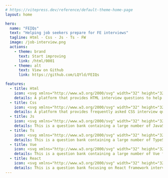 ```yaml
---
# https://vitepress.dev/reference/default-theme-home-page
layout: home

hero:
  name: "FEIQs"
  text: "Helping job seekers prepare for FE interviews"
  tagline: Html · Css · Js · Ts · FW
  image: /job-interview.png
  actions:
    - theme: brand
      text: Start improving
      link: /html/0001
    - theme: alt
      text: View on Github
      link: https://github.com/LQYld/FEIQs

features:
  - title: Html
    icon: <svg xmlns="http://www.w3.org/2000/svg" width="32" height="32" viewBox="0 0 32 32"><path fill="#e44f26" d="M5.902 27.201L3.655 2h24.69l-2.25 25.197L15.985 30L5.902 27.201z"/><path fill="#f1662a" d="m16 27.858l8.17-2.265l1.922-21.532H16v23.797z"/><path fill="#ebebeb" d="M16 13.407h-4.09l-.282-3.165H16V7.151H8.25l.074.83l.759 8.517H16v-3.091zm0 8.027l-.014.004l-3.442-.929l-.22-2.465H9.221l.433 4.852l6.332 1.758l.014-.004v-3.216z"/><path fill="#fff" d="M15.989 13.407v3.091h3.806l-.358 4.009l-3.448.93v3.216l6.337-1.757l.046-.522l.726-8.137l.076-.83h-7.185zm0-6.256v3.091h7.466l.062-.694l.141-1.567l.074-.83h-7.743z"/></svg>
    details: A platform that provides HTML interview questions to help users prepare and improve their HTML-related skills.
  - title: Css
    icon: <svg xmlns="http://www.w3.org/2000/svg" width="32" height="32" viewBox="0 0 32 32"><path fill="#1572b6" d="M5.902 27.201L3.656 2h24.688l-2.249 25.197L15.985 30L5.902 27.201z"/><path fill="#33a9dc" d="m16 27.858l8.17-2.265l1.922-21.532H16v23.797z"/><path fill="#fff" d="M16 13.191h4.09l.282-3.165H16V6.935h7.75l-.074.829l-.759 8.518H16v-3.091z"/><path fill="#ebebeb" d="m16.019 21.218l-.014.004l-3.442-.93l-.22-2.465H9.24l.433 4.853l6.331 1.758l.015-.004v-3.216z"/><path fill="#fff" d="m19.827 16.151l-.372 4.139l-3.447.93v3.216l6.336-1.756l.047-.522l.537-6.007h-3.101z"/><path fill="#ebebeb" d="M16.011 6.935v3.091H8.545l-.062-.695l-.141-1.567l-.074-.829h7.743zM16 13.191v3.091h-3.399l-.062-.695l-.14-1.567l-.074-.829H16z"/></svg>
    details: A platform that provides frequently asked CSS interview questions to help users prepare for and handle CSS questions in interviews.
  - title: Js
    icon: <svg xmlns="http://www.w3.org/2000/svg" width="32" height="32" viewBox="0 0 32 32"><path fill="#fbc02d" d="M18.774 19.7a3.727 3.727 0 0 0 3.376 2.078c1.418 0 2.324-.709 2.324-1.688c0-1.173-.931-1.589-2.491-2.272l-.856-.367c-2.469-1.052-4.11-2.37-4.11-5.156c0-2.567 1.956-4.52 5.012-4.52A5.058 5.058 0 0 1 26.9 10.52l-2.665 1.711a2.327 2.327 0 0 0-2.2-1.467a1.489 1.489 0 0 0-1.638 1.467c0 1.027.636 1.442 2.1 2.078l.856.366c2.908 1.247 4.549 2.518 4.549 5.376c0 3.081-2.42 4.769-5.671 4.769a6.575 6.575 0 0 1-6.236-3.5ZM6.686 20c.538.954 1.027 1.76 2.2 1.76c1.124 0 1.834-.44 1.834-2.15V7.975h3.422v11.683c0 3.543-2.078 5.156-5.11 5.156A5.312 5.312 0 0 1 3.9 21.688Z"/></svg>
    details: This is a question bank containing a large number of JavaScript interview questions, covering all aspects of JavaScript.
  - title: Ts
    icon: <svg xmlns="http://www.w3.org/2000/svg" width="32" height="32" viewBox="0 0 32 32"><path fill="#007acc" d="M23.827 8.243a4.424 4.424 0 0 1 2.223 1.281a5.853 5.853 0 0 1 .852 1.143c.011.045-1.534 1.083-2.471 1.662c-.034.023-.169-.124-.322-.35a2.014 2.014 0 0 0-1.67-1c-1.077-.074-1.771.49-1.766 1.433a1.3 1.3 0 0 0 .153.666c.237.49.677.784 2.059 1.383c2.544 1.095 3.636 1.817 4.31 2.843a5.158 5.158 0 0 1 .416 4.333a4.764 4.764 0 0 1-3.932 2.815a10.9 10.9 0 0 1-2.708-.028a6.531 6.531 0 0 1-3.616-1.884a6.278 6.278 0 0 1-.926-1.371a2.655 2.655 0 0 1 .327-.208c.158-.09.756-.434 1.32-.761l1.024-.6l.214.312a4.771 4.771 0 0 0 1.35 1.292a3.3 3.3 0 0 0 3.458-.175a1.545 1.545 0 0 0 .2-1.974c-.276-.395-.84-.727-2.443-1.422a8.8 8.8 0 0 1-3.349-2.055a4.687 4.687 0 0 1-.976-1.777a7.116 7.116 0 0 1-.062-2.268a4.332 4.332 0 0 1 3.644-3.374a9 9 0 0 1 2.691.084Zm-8.343 1.483l.011 1.454h-4.63v13.148H7.6V11.183H2.97V9.755a13.986 13.986 0 0 1 .04-1.466c.017-.023 2.832-.034 6.245-.028l6.211.017Z"/></svg>
    details: This is a question bank containing a large number of TypeScript interview questions. You can improve your TypeScript skills and be fully prepared for interviews.
  - title: Vue
    icon: <svg xmlns="http://www.w3.org/2000/svg" width="32" height="32" viewBox="0 0 32 32"><path fill="#41b883" d="M24.4 3.925H30l-14 24.15L2 3.925h10.71l3.29 5.6l3.22-5.6Z"/><path fill="#41b883" d="m2 3.925l14 24.15l14-24.15h-5.6L16 18.415L7.53 3.925Z"/><path fill="#35495e" d="M7.53 3.925L16 18.485l8.4-14.56h-5.18L16 9.525l-3.29-5.6Z"/></svg>
    details: This is a question bank containing a large number of Vue framework interview questions, covering all aspects of Vue framework.
  - title: React
    icon: <svg xmlns="http://www.w3.org/2000/svg" width="32" height="32" viewBox="0 0 32 32"><circle cx="16" cy="15.974" r="2.5" fill="#00d8ff"/><path fill="#00d8ff" d="M16 21.706a28.385 28.385 0 0 1-8.88-1.2a11.3 11.3 0 0 1-3.657-1.958A3.543 3.543 0 0 1 2 15.974c0-1.653 1.816-3.273 4.858-4.333A28.755 28.755 0 0 1 16 10.293a28.674 28.674 0 0 1 9.022 1.324a11.376 11.376 0 0 1 3.538 1.866A3.391 3.391 0 0 1 30 15.974c0 1.718-2.03 3.459-5.3 4.541a28.8 28.8 0 0 1-8.7 1.191Zm0-10.217a27.948 27.948 0 0 0-8.749 1.282c-2.8.977-4.055 2.313-4.055 3.2c0 .928 1.349 2.387 4.311 3.4A27.21 27.21 0 0 0 16 20.51a27.6 27.6 0 0 0 8.325-1.13C27.4 18.361 28.8 16.9 28.8 15.974a2.327 2.327 0 0 0-1.01-1.573a10.194 10.194 0 0 0-3.161-1.654A27.462 27.462 0 0 0 16 11.489Z"/><path fill="#00d8ff" d="M10.32 28.443a2.639 2.639 0 0 1-1.336-.328c-1.432-.826-1.928-3.208-1.327-6.373a28.755 28.755 0 0 1 3.4-8.593a28.676 28.676 0 0 1 5.653-7.154a11.376 11.376 0 0 1 3.384-2.133a3.391 3.391 0 0 1 2.878 0c1.489.858 1.982 3.486 1.287 6.859a28.806 28.806 0 0 1-3.316 8.133a28.385 28.385 0 0 1-5.476 7.093a11.3 11.3 0 0 1-3.523 2.189a4.926 4.926 0 0 1-1.624.307Zm1.773-14.7a27.948 27.948 0 0 0-3.26 8.219c-.553 2.915-.022 4.668.75 5.114c.8.463 2.742.024 5.1-2.036a27.209 27.209 0 0 0 5.227-6.79a27.6 27.6 0 0 0 3.181-7.776c.654-3.175.089-5.119-.713-5.581a2.327 2.327 0 0 0-1.868.089A10.194 10.194 0 0 0 17.5 6.9a27.464 27.464 0 0 0-5.4 6.849Z"/><path fill="#00d8ff" d="M21.677 28.456c-1.355 0-3.076-.82-4.868-2.361a28.756 28.756 0 0 1-5.747-7.237a28.676 28.676 0 0 1-3.374-8.471a11.376 11.376 0 0 1-.158-4A3.391 3.391 0 0 1 8.964 3.9c1.487-.861 4.01.024 6.585 2.31a28.8 28.8 0 0 1 5.39 6.934a28.384 28.384 0 0 1 3.41 8.287a11.3 11.3 0 0 1 .137 4.146a3.543 3.543 0 0 1-1.494 2.555a2.59 2.59 0 0 1-1.315.324Zm-9.58-10.2a27.949 27.949 0 0 0 5.492 6.929c2.249 1.935 4.033 2.351 4.8 1.9c.8-.465 1.39-2.363.782-5.434A27.212 27.212 0 0 0 19.9 13.74a27.6 27.6 0 0 0-5.145-6.64c-2.424-2.152-4.39-2.633-5.191-2.169a2.327 2.327 0 0 0-.855 1.662a10.194 10.194 0 0 0 .153 3.565a27.465 27.465 0 0 0 3.236 8.1Z"/></svg>
    details: This is a question bank focusing on React framework interview questions, which provides extensive and in-depth questions covering all aspects of the React framework. 
---
```


<script setup>
import {
  VPTeamPage,
  VPTeamPageTitle,
  VPTeamMembers
} from 'vitepress/theme';

const members = [
  {
    avatar: 'https://avatars.githubusercontent.com/u/54627537',
    name: 'Qingyun119',
    title: 'Creator',
    links: [
      { icon: 'github', link: 'https://github.com/LQYld' },
    ]
  },
]
</script>
  <VPTeamPageTitle>
    <template #lead>
      Meet The Contributors
    </template>
  </VPTeamPageTitle>
  <VPTeamMembers
     size="small"
    :members="members"
  />